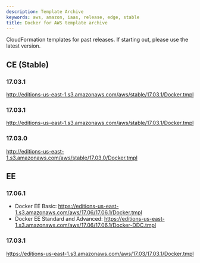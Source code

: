 ```yaml
---
description: Template Archive
keywords: aws, amazon, iaas, release, edge, stable
title: Docker for AWS template archive
---
```


CloudFormation templates for past releases. If starting out, please use the latest version.

## CE (Stable)

### 17.03.1

http://editions-us-east-1.s3.amazonaws.com/aws/stable/17.03.1/Docker.tmpl

### 17.03.1

http://editions-us-east-1.s3.amazonaws.com/aws/stable/17.03.1/Docker.tmpl

### 17.03.0

http://editions-us-east-1.s3.amazonaws.com/aws/stable/17.03.0/Docker.tmpl

## EE

### 17.06.1

 * Docker EE Basic: https://editions-us-east-1.s3.amazonaws.com/aws/17.06/17.06.1/Docker.tmpl
 * Docker EE Standard and Advanced: https://editions-us-east-1.s3.amazonaws.com/aws/17.06/17.06.1/Docker-DDC.tmpl

### 17.03.1

https://editions-us-east-1.s3.amazonaws.com/aws/17.03/17.03.1/Docker.tmpl

